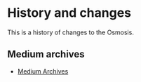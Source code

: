 # History and changes

This is a history of changes to the Osmosis.


## Medium archives

- [Medium Archives](https://medium.com/Osmosis/archive/)

